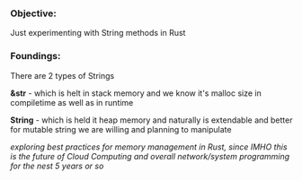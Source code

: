 ### Objective:

Just experimenting with String methods in Rust

### Foundings:
There are 2 types of Strings

__&str__ - which is helt in stack memory and we know it's malloc size in
compiletime as well as in runtime

__String__ - which is held it heap memory and naturally is extendable and better
for mutable string we are willing and planning to manipulate

*exploring best practices for memory management in Rust, since IMHO this is the*
*future of Cloud Computing and overall network/system programming for the nest*
*5 years or so*
